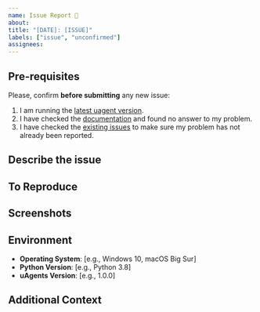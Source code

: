 ```yaml
---
name: Issue Report 🐞
about: 
title: "[DATE]: [ISSUE]"
labels: ["issue", "unconfirmed"]
assignees: 
---
```


## Pre-requisites

Please, confirm **before submitting** any new issue:

   1. I am running the [latest uagent version](https://pypi.org/project/uagents/). 
   2. I have checked the [documentation](https://fetch.ai/docs) and found no answer to my problem. 
   3. I have checked the [existing issues](https://github.com/fetchai/uAgents/issues) to make sure my problem has not already been reported. 

## Describe the issue

<!-- A clear description of what the issue is. -->

## To Reproduce

<!-- Add steps to reproduce the behavior. -->

## Screenshots

<!-- If applicable, add screenshots to help explain the issue. -->

## Environment

  - **Operating System**: [e.g., Windows 10, macOS Big Sur]
  - **Python Version**: [e.g., Python 3.8]
  - **uAgents Version**: [e.g., 1.0.0]

## Additional Context

<!-- Add any additional needed context about the issue here. -->

